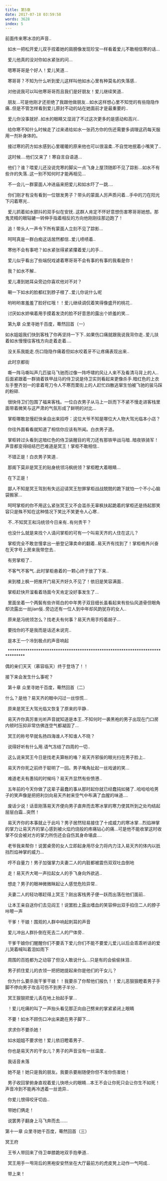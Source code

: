 ```yaml
---
title: 第5章
date: 2017-07-18 03:59:58
words: 3628
index: 5
---
```

<!-- deleteAbove -->


前面传来寒冰凉的声音..





  如水一把松开爱儿双手捏着她的肩膀像发现珍宝一样看着爱儿不敢相信寒的话...





  爱儿他真的没对你如水紧张的问...





  嗯寒哥哥是个好人！爱儿笑道...





  寒哥哥？不知为什么听到爱儿这样叫他如水心里有种莫名的失落感..





  对他说我可以叫他寒哥哥而且我们是好朋友！爱儿继续笑道..





  朋友...可是他刚才还拒绝了我跟他做朋友...如水这样想心里不知觉的有些隐隐作痛..但是不管怎样看到爱儿原封不动的站在她面前才是最重要的..





  爱儿你没事就好..如水的眼睛又湿润了不过这次更多的是感动和高兴..





  给你寒不知什么时候走了过来递给如水一张药方你的伤还需要多调理这药每天服用一剂补身体的。





  接过寒的药方如水感到心里暖暖的原来他也可以很温柔..不自觉地抿着小嘴笑了..





  这时候....他们又来了！寒自言自语道...





  他们？谁？喂爱儿还没说完寒的脚尖一点飞身上屋顶随即不见了踪影...如水不有些许的失落..这一别不知何时才能再相见...





  不一会儿一群蒙面人冲进庙来把爱儿和如水吓了一跳....





  你们刚才有没有看到一位银发男子？带头的蒙面人厉声质问着...手中的刀在阳光下闪着寒光..





  爱儿抓着如水颤抖的双手似在安抚..这群人肯定不怀好意想伤害寒哥哥她想。那鬼灵精的眼轱辘一转伸手指着相反的方向他刚刚往那边跑了！





  追！带头人一声令下所有蒙面人立刻不见了踪影...





  呵呵真是一群白痴这话居然都信..爱儿啧啧着..





  寒他不会有事吧？如水紧张得紧紧攥着爱儿的手...





  爱儿似乎看出了些端倪戏谑着寒哥哥不会有事的有事的我看是你！





  我？如水不解..





  爱儿凑到她耳朵旁边你喜欢他对不对？





  唰一下如水的脸都红到脖子根了..爱儿你说什么呢





  哟哟哟害羞羞了脸好红哦！！爱儿继续调侃着笑得像盛开的桃花..





  讨厌如水娇嗔着用手摸着发烫的脸不好意思的露出个娇羞的笑...

  第九章 众里寻她千百度，蓦然回首（一）



如水姐姐我们快到客栈了你再坚持一下下..如果伤口痛就跟我说我背你走..爱儿扶着如水慢慢往客栈方向走着走着....





  没关系我能走.伤口隐隐作痛着但如水咬着牙不让疼痛表现出来..





  此时京都街





  嘶一阵马嘶叫声几匹骏马飞驰而过像一阵呼啸的风让人来不及看清马背上的人..后面紧跟着一群骑着铁甲战马的侍卫说是侍卫实则看起来更像杀手.暗红色的上衣左手整齐划一的拿着弯刀令人不寒而栗街上的人赶忙四散逃窜生怕被飞驰的骏马踩的粉碎.





  很快侍卫们包围了福来客栈。一位白衣男子从马上一跃而下不紧不慢走进客栈里面带着微笑与这严肃的气氛形成了鲜明的对比...





  掌柜哪敢怠慢赶快亲自出来招呼：这位大爷不知是哪位大人物大驾光临本小店？





  你往外面看看就知道了相信你应该有所闻。白衣男子道。





  掌柜转过头看到这暗红色的侍卫装醒目的弯刀还有那铁甲战马暗..暗夜铁骑军！声音都变得结结巴巴难道是冥王！掌柜不敢相信..





  不错正是！白衣男子笑道..





  那阁下莫非是冥王的贴身统领冯枫统领？掌柜瞪大着眼睛...





  在下正是！





  鄙人不知是冥王驾到有失远迎请冥王恕罪掌柜战战兢兢的跪下就怕一个不小心脑袋搬家...





  呵呵掌柜的你不用这么紧张冥王又不会滥杀无辜枫扶起跪着的掌柜还是扬起那笑容只是殊不知在这种情况下笑比不笑更令人心寒..





  不..不知冥王和冯统领今日来有..有何贵干？





  也没什么就是来找个人请问掌柜的可有一个叫易天齐的人住在这儿？





  掌柜完全不敢怠慢拿出一册登记簿卖命的翻着..易天齐有找到了！掌柜格外兴奋在天字号上房来我带您去..





  有劳掌柜了..





  不客气不客气..此时掌柜悬着的一颗心终于放了下来..





  来到楼上枫一把推开门易天齐好久不见了！依旧是笑容满面..





  掌柜赶快开溜看着场面今天肯定没好事发生了...





  里面坐着一个两鬓有些许斑白的中年男子双目细长虽看起来有些仙风道骨但眼角却流露出一丝jian佞..旁边还有一位人到中年却风韵犹存的女人..





  原来是冯统领怎么？找老夫有何事？易天齐用手捋着胡子...





  要找你的不是我而是话还未说完..





  是本王一个冷到极点的声音响起





  *******************************************************************************



偶的亲们天天（慕容临天）终于登场了！！



接下来会发生什么事呢？

  第十章 众里寻她千百度，蓦然回首（二）



什么？是他？易天齐的眼中闪过一丝惊慌...





  原来是冥王大驾光临又恢复了原来的平静..





  易天齐你真厉害光听声音就知道是本王..不知何时一袭黑袍的男子出现在门口房内顿时压抑非常仿佛连空气都凝固了...





  冥王的称号早就名扬四海谁人不知谁人不晓？





  说得好听有什么用.语气冻结了四周的一切..





  这么说来冥王今日是找老夫算帐的咯？易天齐邪佞的眼光扫在男子脸上..





  易天齐你死之前终于聪明了一回。男子嘴角扯起一丝戏谑的笑...





  难道老夫有愚钝的时候吗？易天齐显然有些愤懑..





  五年前的今天你做了这辈子最蠢的事从那时起你就已经蠢钝如猪了..哈哈哈哈男子的笑声像是把把利剑向易天齐射来空气中布满了血腥的味道....





  废话少说！话音刚落易天齐便向男子直奔而去寒冰掌的寒力使其所到之处均结起层层白霜...突然！





  易天齐你的本事就止于此吗？男子居然轻易接住了十成威力的寒冰掌...烈焰神掌的掌力让易天齐的掌心感到被火焰灼烧般的疼痛钻心的痛...可是他不能收掌这时收掌不仅会被对方的掌力所伤还会自伤其身命堪虞....





  老爷我来帮你！说罢桌旁的女人立即起身用尽全力将内力注入易天齐的体内以扺挡烈焰神掌的威力...





  哼不自量力！男子加强掌力夫妻二人的内脏都被震伤双双吐血倒地





  走！易天齐大喝一声拉起女人的手飞身向外欲逃..





  想走？男子的眼神微微眯起让人感觉危险异常..





  夫妻二人的轻功哪赶得上冥王？刚出客栈男子便一跃而出落在他们面前..





  让本王亲自送你们去见阎王！说罢脸上露出嗜血的笑容伸出双手掐住二人的脖子咔嚓一声





  干爹！干娘！围观的人群中响起刺耳的声音





  爱儿冲出人群扑倒在死去二人的尸体旁..





  干爹干娘你们醒醒你们不要丢下爱儿你们不能不要爱儿爱儿以后会乖乖听话的爱儿哭着喊叫着泪如雨下





  周围的百姓都为之动容了但没人敢说什么...只是有的会偷偷抹泪..





  男子抓住爱儿的衣领一把把她提起来你是他们的干女儿？





  你为什么要杀我干爹干娘！！我要杀了你帮他们报仇！！爱儿恶狠狠瞪着男子手脚不停向男子攻击可伤不到男子半分..





  冥王狠狠把爱儿丢在地上抬起手掌...





  ！爱儿吃痛的叫了一声抬头看见那正向自己劈来的掌紧紧闭上眼睛





  不要！如水不顾伤口冲出来跪在男子脚下...





  求求你不要杀她！





  如水姐姐不要求他！爱儿依旧瞪着男子..





  你也是易天齐的干女儿？男子的声音没有一丝温度..





  我话音未落





  她不是！她只是我的朋友。我要杀要剐随便你但不准你伤害她！





  男子收回掌俯身直视着爱儿快喷火的眼睛...本王不会让你死只会让你生不如死！声音冷到不能再冷透着一丝诡异..





  你爱儿恨得咬牙切齿..





  带她们俩走！





  说罢男子翻身上马飞奔而去......





第十一章 众里寻她千百度，蓦然回首（三）



冥王府





  王爷人带回来了侍卫单膝跪地双手抱拳道..





  冥王用手一甩背后的黑袍安安然坐在大厅最前方的虎皮凳上动作一气呵成..





  带上来！

　
